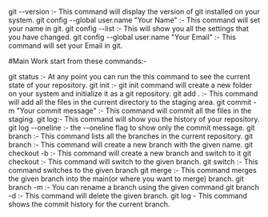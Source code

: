 git --version :- This command will display the version of git installed on your system.
git config --global user.name "Your Name" :- This command will set your name in git.
git config --list :- This will show you all the settings that you have changed.
git config --global user.name "Your Email" :- This command will set your Email in git.

#Main Work start from these commands:-

git status :- At any point you can run the this command to see the current state of your repository.
git init :- git init command will create a new folder on your system and initialize it as a git repository.
git add . :- This command will add all the files in the current directory to the staging area.
git commit -m "Your commit message" :- This command will commit all the files in the staging.
git log:- This command will show you the history of your repository.
git log --oneline :- the --oneline flag to show only the commit message.
git branch :- This command lists all the branches in the current repository.
git branch <branch-name> :- This command will create a new branch with the given name.
git checkout -b <branch-name> :- This command will create a new branch and switch to it
git checkout <branch-name> :- This command will switch to the given branch.
git switch <branch-name> :- This command switches to the given branch
git merge <branch-name> :- This command merges the given branch into the main(or where you want to merge) branch.
git branch -m <old-branch-name> <new-branch-name> :- You can rename a branch using the given command
git branch -d <branch-name> :- This command will delete the given branch.
git log - This command shows the commit history for the current branch.